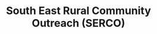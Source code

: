 ---
layout: repo
title: "South East Rural Community Outreach (SERCO)"
id: 2101
permalink: repos/2101/
---